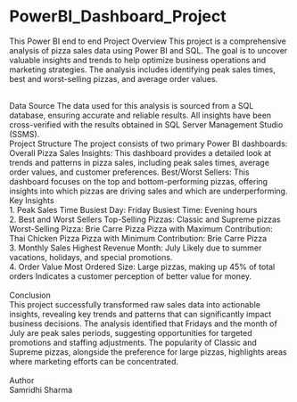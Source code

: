 # PowerBI_Dashboard_Project
This Power BI end to end Project
Overview
This project is a comprehensive analysis of pizza sales data using Power BI and SQL. The goal is to uncover valuable insights and trends to help optimize business operations and marketing strategies. The analysis includes identifying peak sales times, best and worst-selling pizzas, and average order values.

<br>
Data Source
The data used for this analysis is sourced from a SQL database, ensuring accurate and reliable results. All insights have been cross-verified with the results obtained in SQL Server Management Studio (SSMS).

<br>
Project Structure
The project consists of two primary Power BI dashboards:

<br>
Overall Pizza Sales Insights: This dashboard provides a detailed look at trends and patterns in pizza sales, including peak sales times, average order values, and customer preferences.
Best/Worst Sellers: This dashboard focuses on the top and bottom-performing pizzas, offering insights into which pizzas are driving sales and which are underperforming.

<br>
Key Insights
<br>
1. Peak Sales Time
Busiest Day: Friday
Busiest Time: Evening hours
<br>
2. Best and Worst Sellers
Top-Selling Pizzas: Classic and Supreme pizzas
Worst-Selling Pizza: Brie Carre Pizza
Pizza with Maximum Contribution: Thai Chicken Pizza
Pizza with Minimum Contribution: Brie Carre Pizza
<br>
3. Monthly Sales
Highest Revenue Month: July
Likely due to summer vacations, holidays, and special promotions.
<br>
4. Order Value
Most Ordered Size: Large pizzas, making up 45% of total orders
Indicates a customer perception of better value for money.
<br>
<br>
Conclusion
<br>
This project successfully transformed raw sales data into actionable insights, revealing key trends and patterns that can significantly impact business decisions. The analysis identified that Fridays and the month of July are peak sales periods, suggesting opportunities for targeted promotions and staffing adjustments. The popularity of Classic and Supreme pizzas, alongside the preference for large pizzas, highlights areas where marketing efforts can be concentrated.
<br>
<br>
Author
<br>
Samridhi Sharma
